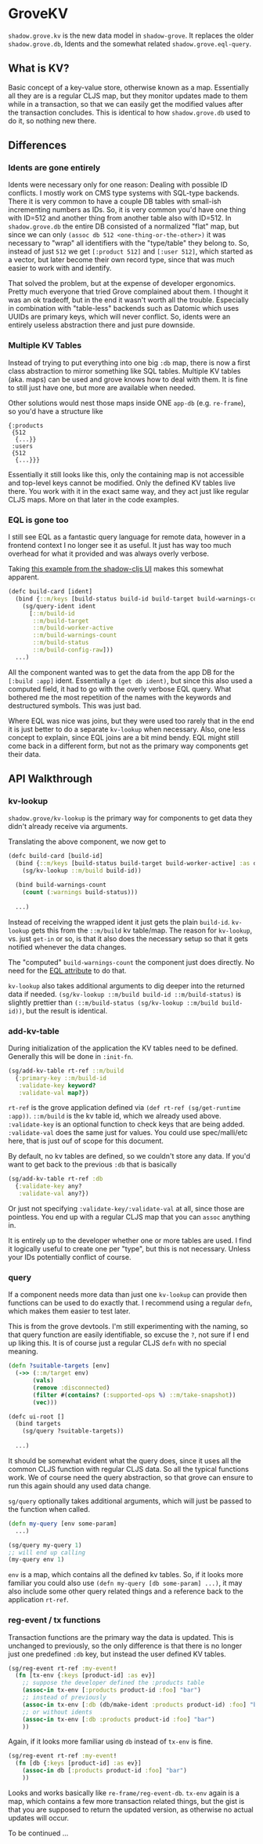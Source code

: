 # GroveKV

`shadow.grove.kv` is the new data model in `shadow-grove`. It replaces the older `shadow.grove.db`, Idents and the somewhat related `shadow.grove.eql-query`.

## What is KV?

Basic concept of a key-value store, otherwise known as a map. Essentially all they are is a regular CLJS map, but they monitor updates made to them while in a transaction, so that we can easily get the modified values after the transaction concludes. This is identical to how `shadow.grove.db` used to do it, so nothing new there.

## Differences


### Idents are gone entirely

Idents were necessary only for one reason: Dealing with possible ID conflicts. I mostly work on CMS type systems with SQL-type backends. There it is very common to have a couple DB tables with small-ish incrementing numbers as IDs. So, it is very common you'd have one thing with ID=512 and another thing from another table also with ID=512. In `shadow.grove.db` the entire DB consisted of a normalized "flat" map, but since we can only `(assoc db 512 <one-thing-or-the-other>)` it was necessary to "wrap" all identifiers with the "type/table" they belong to. So, instead of just `512` we get `[:product 512]` and `[:user 512]`, which started as a vector, but later become their own record type, since that was much easier to work with and identify.

That solved the problem, but at the expense of developer ergonomics. Pretty much everyone that tried Grove complained about them. I thought it was an ok tradeoff, but in the end it wasn't worth all the trouble. Especially in combination with "table-less" backends such as Datomic which uses UUIDs are primary keys, which will never conflict. So, idents were an entirely useless abstraction there and just pure downside.

### Multiple KV Tables

Instead of trying to put everything into one big `:db` map, there is now a first class abstraction to mirror something like SQL tables. Multiple KV tables (aka. maps) can be used and grove knows how to deal with them. It is fine to still just have one, but more are available when needed.

Other solutions would nest those maps inside ONE `app-db` (e.g. `re-frame`), so you'd have a structure like

```
{:products
 {512
  {...}}
 :users
 {512
  {...}}}
```

Essentially it still looks like this, only the containing map is not accessible and top-level keys cannot be modified. Only the defined KV tables live there. You work with it in the exact same way, and they act just like regular CLJS maps. More on that later in the code examples.

### EQL is gone too

I still see EQL as a fantastic query language for remote data, however in a frontend context I no longer see it as useful. It just has way too much overhead for what it provided and was always overly verbose.

Taking [this example from the shadow-cljs UI](https://github.com/thheller/shadow-cljs/blob/adcf8d7f5cd3df312099d9a0c8cacd9e967cbc0f/src/main/shadow/cljs/ui/components/builds.cljs#L39-L47) makes this somewhat apparent.

```clojure
(defc build-card [ident]
  (bind {::m/keys [build-status build-id build-target build-warnings-count build-worker-active] :as data}
    (sg/query-ident ident
      [::m/build-id
       ::m/build-target
       ::m/build-worker-active
       ::m/build-warnings-count
       ::m/build-status
       ::m/build-config-raw]))
  ...)
```

All the component wanted was to get the data from the app DB for the `[:build :app]` ident. Essentially a `(get db ident)`, but since this also used a computed field, it had to go with the overly verbose EQL query. What bothered me the most repetition of the names with the keywords and destructured symbols. This was just bad.

Where EQL was nice was joins, but they were used too rarely that in the end it is just better to do a separate `kv-lookup` when necessary. Also, one less concept to explain, since EQL joins are a bit mind bendy. EQL might still come back in a different form, but not as the primary way components get their data.

## API Walkthrough

### kv-lookup

`shadow.grove/kv-lookup` is the primary way for components to get data they didn't already receive via arguments.

Translating the above component, we now get to

```clojure
(defc build-card [build-id]
  (bind {::m/keys [build-status build-target build-worker-active] :as data}
    (sg/kv-lookup ::m/build build-id))

  (bind build-warnings-count
    (count (:warnings build-status)))
  
  ...)
```

Instead of receiving the wrapped ident it just gets the plain `build-id`. `kv-lookup` gets this from the `::m/build` kv table/map. The reason for `kv-lookup`, vs. just `get-in` or so, is that it also does the necessary setup so that it gets notified whenever the data changes.

The "computed" `build-warnings-count` the component just does directly. No need for the [EQL attribute](https://github.com/thheller/shadow-cljs/blob/adcf8d7f5cd3df312099d9a0c8cacd9e967cbc0f/src/main/shadow/cljs/ui/db/builds.cljs#L41-L44) to do that.

`kv-lookup` also takes additional arguments to dig deeper into the returned data if needed. `(sg/kv-lookup ::m/build build-id ::m/build-status)` is slightly prettier than `(::m/build-status (sg/kv-lookup ::m/build build-id))`, but the result is identical.


### add-kv-table

During initialization of the application the KV tables need to be defined. Generally this will be done in `:init-fn`.

```clojure
(sg/add-kv-table rt-ref ::m/build
  {:primary-key ::m/build-id
   :validate-key keyword?
   :validate-val map?})
```

`rt-ref` is the grove application defined via `(def rt-ref (sg/get-runtime :app))`. `::m/build` is the kv table id, which we already used above. `:validate-key` is an optional function to check keys that are being added. `:validate-val` does the same just for values. You could use spec/malli/etc here, that is just ouf of scope for this document.

By default, no kv tables are defined, so we couldn't store any data. If you'd want to get back to the previous `:db` that is basically

```clojure
(sg/add-kv-table rt-ref :db
  {:validate-key any?
   :validate-val any?})
```

Or just not specifying `:validate-key/:validate-val` at all, since those are pointless. You end up with a regular CLJS map that you can `assoc` anything in.

It is entirely up to the developer whether one or more tables are used. I find it logically useful to create one per "type", but this is not necessary. Unless your IDs potentially conflict of course.

### query

If a component needs more data than just one `kv-lookup` can provide then functions can be used to do exactly that. I recommend using a regular `defn`, which makes them easier to test later.

This is from the grove devtools. I'm still experimenting with the naming, so that query function are easily identifiable, so excuse the `?`, not sure if I end up liking this. It is of course just a regular CLJS `defn` with no special meaning.

```clojure
(defn ?suitable-targets [env]
  (->> (::m/target env)
       (vals)
       (remove :disconnected)
       (filter #(contains? (:supported-ops %) ::m/take-snapshot))
       (vec)))

(defc ui-root []
  (bind targets
    (sg/query ?suitable-targets))
  
  ...)
```

It should be somewhat evident what the query does, since it uses all the common CLJS function with regular CLJS data. So all the typical functions work. We of course need the query abstraction, so that grove can ensure to run this again should any used data change.

`sg/query` optionally takes additional arguments, which will just be passed to the function when called.

```clojure
(defn my-query [env some-param]
  ...)

(sg/query my-query 1)
;; will end up calling
(my-query env 1)
```

`env` is a map, which contains all the defined kv tables. So, if it looks more familiar you could also use `(defn my-query [db some-param] ...)`, it may also include some other query related things and a reference back to the application `rt-ref`.

### reg-event / tx functions

Transaction functions are the primary way the data is updated. This is unchanged to previously, so the only difference is that there is no longer just one predefined `:db` key, but instead the user defined KV tables.

```clojure
(sg/reg-event rt-ref :my-event!
  (fn [tx-env {:keys [product-id] :as ev}]
    ;; suppose the developer defined the :products table
    (assoc-in tx-env [:products product-id :foo] "bar")
    ;; instead of previously
    (assoc-in tx-env [:db (db/make-ident :products product-id) :foo] "bar")
    ;; or without idents
    (assoc-in tx-env [:db :products product-id :foo] "bar")
    ))
```

Again, if it looks more familiar using `db` instead of `tx-env` is fine.

```clojure
(sg/reg-event rt-ref :my-event!
  (fn [db {:keys [product-id] :as ev}]
    (assoc-in db [:products product-id :foo] "bar")
    ))
```

Looks and works basically like `re-frame/reg-event-db`. `tx-env` again is a map, which contains a few more transaction related things, but the gist is that you are supposed to return the updated version, as otherwise no actual updates will occur.


To be continued ...